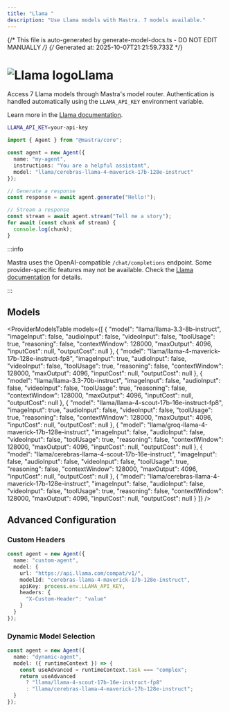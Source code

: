 ```yaml
---
title: "Llama "
description: "Use Llama models with Mastra. 7 models available."
---
```


{/* This file is auto-generated by generate-model-docs.ts - DO NOT EDIT MANUALLY */}
{/* Generated at: 2025-10-07T21:21:59.733Z */}

# <img src="https://models.dev/logos/llama.svg" alt="Llama logo" className="inline w-8 h-8 mr-2 align-middle dark:invert dark:brightness-0 dark:contrast-200" />Llama

Access 7 Llama models through Mastra's model router. Authentication is handled automatically using the `LLAMA_API_KEY` environment variable.

Learn more in the [Llama documentation](https://llama.developer.meta.com/docs/models).

```bash
LLAMA_API_KEY=your-api-key
```

```typescript
import { Agent } from "@mastra/core";

const agent = new Agent({
  name: "my-agent",
  instructions: "You are a helpful assistant",
  model: "llama/cerebras-llama-4-maverick-17b-128e-instruct"
});

// Generate a response
const response = await agent.generate("Hello!");

// Stream a response
const stream = await agent.stream("Tell me a story");
for await (const chunk of stream) {
  console.log(chunk);
}
```

:::info

Mastra uses the OpenAI-compatible `/chat/completions` endpoint. Some provider-specific features may not be available. Check the [Llama documentation](https://llama.developer.meta.com/docs/models) for details.

:::

## Models

<ProviderModelsTable 
  models={[
  {
    "model": "llama/llama-3.3-8b-instruct",
    "imageInput": false,
    "audioInput": false,
    "videoInput": false,
    "toolUsage": true,
    "reasoning": false,
    "contextWindow": 128000,
    "maxOutput": 4096,
    "inputCost": null,
    "outputCost": null
  },
  {
    "model": "llama/llama-4-maverick-17b-128e-instruct-fp8",
    "imageInput": true,
    "audioInput": false,
    "videoInput": false,
    "toolUsage": true,
    "reasoning": false,
    "contextWindow": 128000,
    "maxOutput": 4096,
    "inputCost": null,
    "outputCost": null
  },
  {
    "model": "llama/llama-3.3-70b-instruct",
    "imageInput": false,
    "audioInput": false,
    "videoInput": false,
    "toolUsage": true,
    "reasoning": false,
    "contextWindow": 128000,
    "maxOutput": 4096,
    "inputCost": null,
    "outputCost": null
  },
  {
    "model": "llama/llama-4-scout-17b-16e-instruct-fp8",
    "imageInput": true,
    "audioInput": false,
    "videoInput": false,
    "toolUsage": true,
    "reasoning": false,
    "contextWindow": 128000,
    "maxOutput": 4096,
    "inputCost": null,
    "outputCost": null
  },
  {
    "model": "llama/groq-llama-4-maverick-17b-128e-instruct",
    "imageInput": false,
    "audioInput": false,
    "videoInput": false,
    "toolUsage": true,
    "reasoning": false,
    "contextWindow": 128000,
    "maxOutput": 4096,
    "inputCost": null,
    "outputCost": null
  },
  {
    "model": "llama/cerebras-llama-4-scout-17b-16e-instruct",
    "imageInput": false,
    "audioInput": false,
    "videoInput": false,
    "toolUsage": true,
    "reasoning": false,
    "contextWindow": 128000,
    "maxOutput": 4096,
    "inputCost": null,
    "outputCost": null
  },
  {
    "model": "llama/cerebras-llama-4-maverick-17b-128e-instruct",
    "imageInput": false,
    "audioInput": false,
    "videoInput": false,
    "toolUsage": true,
    "reasoning": false,
    "contextWindow": 128000,
    "maxOutput": 4096,
    "inputCost": null,
    "outputCost": null
  }
]}
/>

## Advanced Configuration

### Custom Headers

```typescript
const agent = new Agent({
  name: "custom-agent",
  model: {
    url: "https://api.llama.com/compat/v1/",
    modelId: "cerebras-llama-4-maverick-17b-128e-instruct",
    apiKey: process.env.LLAMA_API_KEY,
    headers: {
      "X-Custom-Header": "value"
    }
  }
});
```

### Dynamic Model Selection

```typescript
const agent = new Agent({
  name: "dynamic-agent",
  model: ({ runtimeContext }) => {
    const useAdvanced = runtimeContext.task === "complex";
    return useAdvanced 
      ? "llama/llama-4-scout-17b-16e-instruct-fp8"
      : "llama/cerebras-llama-4-maverick-17b-128e-instruct";
  }
});
```
